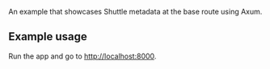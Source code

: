 An example that showcases Shuttle metadata at the base route using Axum.

## Example usage

Run the app and go to <http://localhost:8000>.
